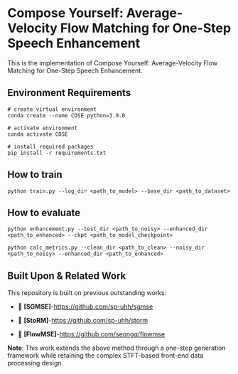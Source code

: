 # Compose Yourself: Average-Velocity Flow Matching for One-Step Speech Enhancement
This is the implementation of Compose Yourself: Average-Velocity Flow Matching for One-Step Speech Enhancement.
## Environment Requirements
```
# create virtual environment
conda create --name COSE python=3.9.0

# activate environment
conda activate COSE

# install required packages
pip install -r requirements.txt
```
## How to train
```
python train.py --log_dir <path_to_model> --base_dir <path_to_dataset>
```
## How to evaluate
```
python enhancement.py --test_dir <path_to_noisy> --enhanced_dir <path_to_enhanced> --ckpt <path_to_model_checkpoint>

python calc_metrics.py --clean_dir <path_to_clean> --noisy_dir <path_to_noisy> --enhanced_dir <path_to_enhanced>
```
## Built Upon & Related Work

This repository  is built on previous outstanding works:

- 🔗 **[SGMSE]**-https://github.com/sp-uhh/sgmse

- 🔗 **[StoRM]**-https://github.com/sp-uhh/storm

- 🔗 **[FlowMSE]**-https://github.com/seongq/flowmse

**Note**: This work extends the above method through a one-step generation framework while retaining the complex STFT-based front-end data processing design.
